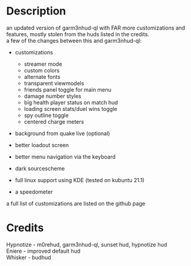 # Description

an updated version of garm3nhud-ql with FAR more customizations and features, mostly stolen from the huds listed in the credits.  
a few of the changes between this and garm3nhud-ql:

- customizations

  - streamer mode
  - custom colors
  - alternate fonts
  - transparent viewmodels
  - friends panel toggle for main menu
  - damage number styles
  - big health player status on match hud
  - loading screen stats/duel wins toggle
  - spy outline toggle
  - centered charge meters

- background from quake live (optional)

- better loadout screen

- better menu navigation via the keyboard

- dark sourcescheme

- full linux support using KDE (tested on kubuntu 21.1)

- a speedometer

a full list of customizations are listed on the github page

# Credits

Hypnotize - m0rehud, garm3nhud-ql, sunset hud, hypnotize hud  
Eniere - improved default hud  
Whisker - budhud
